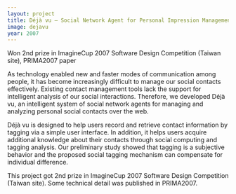 ```yaml
---
layout: project
title: Déjà vu – Social Network Agent for Personal Impression Management (2007)
image: dejavu
year: 2007
---
```

<div class="metadata">Won 2nd prize in ImagineCup 2007 Software Design Competition (Taiwan site), PRIMA2007 paper</div>

As technology enabled new and faster modes of communication among people, it has become increasingly difficult to manage our social contacts effectively. Existing contact management tools lack the support for intelligent analysis of our social interactions. Therefore, we developed Déjà vu, an intelligent system of social network agents for managing and analyzing personal social contacts over the web.

Déjà vu is designed to help users record and retrieve contact information by tagging via a simple user interface. In addition, it helps users acquire additional knowledge about their contacts through social computing and tagging analysis. Our preliminary study showed that tagging is a subjective behavior and the proposed social tagging mechanism can compensate for individual difference.

This project got 2nd prize in ImagineCup 2007 Software Design Competition (Taiwan site). Some technical detail was published in PRIMA2007.
